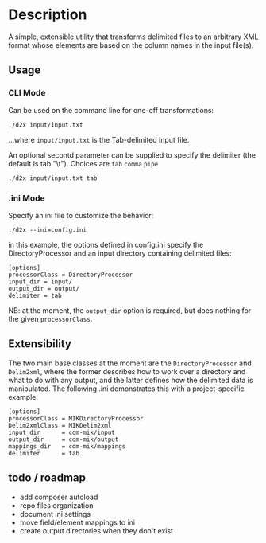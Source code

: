 # Description
A simple, extensible utility that transforms delimited files to an arbitrary XML format whose elements are based on the column names in the input file(s).

## Usage

### CLI Mode
Can be used on the command line for one-off transformations:

`./d2x input/input.txt`

...where `input/input.txt` is the Tab-delimited input file.

An optional secontd parameter can be supplied to specify the delimiter (the default is tab "\t"). Choices are `tab` `comma` `pipe`

`./d2x input/input.txt tab`

### .ini Mode

Specify an ini file to customize the behavior:

`./d2x --ini=config.ini`

in this example, the options defined in config.ini specify the DirectoryProcessor and an input directory containing delimited files:

	[options]
	processorClass = DirectoryProcessor
	input_dir = input/
	output_dir = output/
	delimiter = tab

NB: at the moment, the `output_dir` option is required, but does nothing for the given `processorClass`.


## Extensibility

The two main base classes at the moment are the `DirectoryProcessor` and `Delim2xml`, where the former describes how to work over a directory and what to do with any output, and the latter defines how the delimited data is manipulated. The following .ini demonstrates this with a project-specific example:


	[options]
	processorClass = MIKDirectoryProcessor
	Delim2xmlClass = MIKDelim2xml
	input_dir      = cdm-mik/input
	output_dir     = cdm-mik/output
	mappings_dir   = cdm-mik/mappings
	delimiter      = tab
	

## todo / roadmap

* add composer autoload
* repo files organization
* document ini settings
* move field/element mappings to ini
* create output directories when they don't exist
